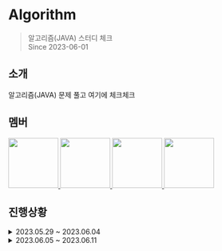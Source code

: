 # Algorithm

> 알고리즘(JAVA) 스터디 체크   
Since 2023-06-01

<p align="center">
</p>

## 소개

알고리즘(JAVA) 문제 풀고 여기에 체크체크

## 멤버

<p>
<a href="https://github.com/gyeongmin1120">
  <img src="https://github.com/gyeongmin1120.png" width="100">
</a>
<a href="https://github.com/Chan-Pumpkin">
  <img src="https://github.com/Chan-Pumpkin.png" width="100">
</a>
<a href="https://github.com/kitseok">
  <img src="https://github.com/kitseok.png" width="100">
</a>
 <a href="https://github.com/90manbo">
  <img src="https://github.com/90manbo.png" width="100">
</a>
</p>

## 진행상황

<details>
  <summary>2023.05.29 ~ 2023.06.04</summary>
  <div markdown="1">
    
  ### 박기석
  :book: 프로그래머스 JAVA

  | 레벨 | 진행 상황 |
  | --- | --- |
  | Lv.1 | [신규 아이디 추천](https://github.com/kitseok/algorithm/tree/9d3daea92ac816ea2e17fe9adf47ca6428f852e2/%ED%94%84%EB%A1%9C%EA%B7%B8%EB%9E%98%EB%A8%B8%EC%8A%A4/lv1/72410.%E2%80%85%EC%8B%A0%EA%B7%9C%E2%80%85%EC%95%84%EC%9D%B4%EB%94%94%E2%80%85%EC%B6%94%EC%B2%9C)  |
  | Lv.0 | [분수의 덧셈](https://github.com/kitseok/algorithm/tree/9d3daea92ac816ea2e17fe9adf47ca6428f852e2/%ED%94%84%EB%A1%9C%EA%B7%B8%EB%9E%98%EB%A8%B8%EC%8A%A4/lv0/120808.%E2%80%85%EB%B6%84%EC%88%98%EC%9D%98%E2%80%85%EB%8D%A7%EC%85%88)  |
  | Lv.0 | [연속된 수의 합](https://github.com/kitseok/algorithm/tree/9d3daea92ac816ea2e17fe9adf47ca6428f852e2/%ED%94%84%EB%A1%9C%EA%B7%B8%EB%9E%98%EB%A8%B8%EC%8A%A4/lv0/120923.%E2%80%85%EC%97%B0%EC%86%8D%EB%90%9C%E2%80%85%EC%88%98%EC%9D%98%E2%80%85%ED%95%A9)  |
  | Lv.0 | [다음에 올 숫자](https://github.com/kitseok/algorithm/tree/9d3daea92ac816ea2e17fe9adf47ca6428f852e2/%ED%94%84%EB%A1%9C%EA%B7%B8%EB%9E%98%EB%A8%B8%EC%8A%A4/lv0/120924.%E2%80%85%EB%8B%A4%EC%9D%8C%EC%97%90%E2%80%85%EC%98%AC%E2%80%85%EC%88%AB%EC%9E%90)  |
  | Lv.0 | [옹알이(1)](https://github.com/kitseok/algorithm/tree/9d3daea92ac816ea2e17fe9adf47ca6428f852e2/%ED%94%84%EB%A1%9C%EA%B7%B8%EB%9E%98%EB%A8%B8%EC%8A%A4/lv0/120956.%E2%80%85%EC%98%B9%EC%95%8C%EC%9D%B4%E2%80%85%EF%BC%881%EF%BC%89)  |
    
  <br/>

  ### 박찬호
  :book: 프로그래머스 JAVA

  | 레벨 | 진행 상황 |
  | --- | --- |
  | Lv. |     |
  | Lv. |     |
    
  <br/>

  ### 유경민
  :book: 프로그래머스 JAVA

  | 레벨 | 진행 상황 |
  | --- | --- |
  | Lv.0 | [배열만들기 1](https://github.com/gyeongmin1120/Code-Test/tree/main/%ED%94%84%EB%A1%9C%EA%B7%B8%EB%9E%98%EB%A8%B8%EC%8A%A4/lv0/181901.%E2%80%85%EB%B0%B0%EC%97%B4%E2%80%85%EB%A7%8C%EB%93%A4%EA%B8%B0%E2%80%851) |
  | Lv.0 | [n개 간격의 원소들](https://github.com/gyeongmin1120/Code-Test/tree/main/%ED%94%84%EB%A1%9C%EA%B7%B8%EB%9E%98%EB%A8%B8%EC%8A%A4/lv0/181888.%E2%80%85n%EA%B0%9C%E2%80%85%EA%B0%84%EA%B2%A9%EC%9D%98%E2%80%85%EC%9B%90%EC%86%8C%EB%93%A4) |
  | Lv.0 | [길이에 따른 연산](https://github.com/gyeongmin1120/Code-Test/tree/main/%ED%94%84%EB%A1%9C%EA%B7%B8%EB%9E%98%EB%A8%B8%EC%8A%A4/lv0/181879.%E2%80%85%EA%B8%B8%EC%9D%B4%EC%97%90%E2%80%85%EB%94%B0%EB%A5%B8%E2%80%85%EC%97%B0%EC%82%B0) |
  | Lv.0 | [원소들의 곱과 합](https://github.com/gyeongmin1120/Code-Test/tree/main/%ED%94%84%EB%A1%9C%EA%B7%B8%EB%9E%98%EB%A8%B8%EC%8A%A4/lv0/181929.%E2%80%85%EC%9B%90%EC%86%8C%EB%93%A4%EC%9D%98%E2%80%85%EA%B3%B1%EA%B3%BC%E2%80%85%ED%95%A9) |
  | Lv.0 | [이어 붙인 수](https://github.com/gyeongmin1120/Code-Test/tree/main/%ED%94%84%EB%A1%9C%EA%B7%B8%EB%9E%98%EB%A8%B8%EC%8A%A4/lv0/181928.%E2%80%85%EC%9D%B4%EC%96%B4%E2%80%85%EB%B6%99%EC%9D%B8%E2%80%85%EC%88%98) |
  | Lv.0 | [주사위 게임 1](https://github.com/gyeongmin1120/Code-Test/tree/main/%ED%94%84%EB%A1%9C%EA%B7%B8%EB%9E%98%EB%A8%B8%EC%8A%A4/lv0/181839.%E2%80%85%EC%A3%BC%EC%82%AC%EC%9C%84%E2%80%85%EA%B2%8C%EC%9E%84%E2%80%851) |
  | Lv.0 | [더 크게 합치기](https://github.com/gyeongmin1120/Code-Test/tree/main/%ED%94%84%EB%A1%9C%EA%B7%B8%EB%9E%98%EB%A8%B8%EC%8A%A4/lv0/181939.%E2%80%85%EB%8D%94%E2%80%85%ED%81%AC%EA%B2%8C%E2%80%85%ED%95%A9%EC%B9%98%EA%B8%B0) |
  <br/>
  
  </div>
</details>

<details>
  <summary>2023.06.05 ~ 2023.06.11</summary>
  <div markdown="1">
    
  ### 박기석
  :book: 프로그래머스 JAVA

  | 레벨 | 진행 상황 |
  | --- | --- |
  | Lv.1 | [서울에서 김서방 찾기](https://github.com/kitseok/algorithm/tree/9aa8d2d995de1813356674402ee546905bcdd5dd/%ED%94%84%EB%A1%9C%EA%B7%B8%EB%9E%98%EB%A8%B8%EC%8A%A4/lv1/12919.%E2%80%85%EC%84%9C%EC%9A%B8%EC%97%90%EC%84%9C%E2%80%85%EA%B9%80%EC%84%9C%EB%B0%A9%E2%80%85%EC%B0%BE%EA%B8%B0) |
  | Lv.1 | [나머지가 1이 되는 수 찾기](https://github.com/kitseok/algorithm/tree/9aa8d2d995de1813356674402ee546905bcdd5dd/%ED%94%84%EB%A1%9C%EA%B7%B8%EB%9E%98%EB%A8%B8%EC%8A%A4/lv1/87389.%E2%80%85%EB%82%98%EB%A8%B8%EC%A7%80%EA%B0%80%E2%80%851%EC%9D%B4%E2%80%85%EB%90%98%EB%8A%94%E2%80%85%EC%88%98%E2%80%85%EC%B0%BE%EA%B8%B0)  |
  | Lv.0 | [OX퀴즈](https://github.com/kitseok/algorithm/tree/9aa8d2d995de1813356674402ee546905bcdd5dd/%ED%94%84%EB%A1%9C%EA%B7%B8%EB%9E%98%EB%A8%B8%EC%8A%A4/lv0/120907.%E2%80%85OX%ED%80%B4%EC%A6%88)  |
  | Lv.0 | [영어가 싫어요](https://github.com/kitseok/algorithm/tree/9aa8d2d995de1813356674402ee546905bcdd5dd/%ED%94%84%EB%A1%9C%EA%B7%B8%EB%9E%98%EB%A8%B8%EC%8A%A4/lv0/120894.%E2%80%85%EC%98%81%EC%96%B4%EA%B0%80%E2%80%85%EC%8B%AB%EC%96%B4%EC%9A%94)  |
  | Lv.0 | [저주의 숫자 3](https://github.com/kitseok/algorithm/tree/9aa8d2d995de1813356674402ee546905bcdd5dd/%ED%94%84%EB%A1%9C%EA%B7%B8%EB%9E%98%EB%A8%B8%EC%8A%A4/lv0/120871.%E2%80%85%EC%A0%80%EC%A3%BC%EC%9D%98%E2%80%85%EC%88%AB%EC%9E%90%E2%80%853)  |
  | Lv.0 | [문자열 밀기](https://github.com/kitseok/algorithm/tree/9aa8d2d995de1813356674402ee546905bcdd5dd/%ED%94%84%EB%A1%9C%EA%B7%B8%EB%9E%98%EB%A8%B8%EC%8A%A4/lv0/120921.%E2%80%85%EB%AC%B8%EC%9E%90%EC%97%B4%E2%80%85%EB%B0%80%EA%B8%B0)  |
  | unrated | [그림 확대](https://github.com/kitseok/algorithm/tree/9aa8d2d995de1813356674402ee546905bcdd5dd/%ED%94%84%EB%A1%9C%EA%B7%B8%EB%9E%98%EB%A8%B8%EC%8A%A4/unrated/181836.%E2%80%85%EA%B7%B8%EB%A6%BC%E2%80%85%ED%99%95%EB%8C%80)  |
  | unrated | [전국 대회 선발 고사](https://github.com/kitseok/algorithm/tree/9aa8d2d995de1813356674402ee546905bcdd5dd/%ED%94%84%EB%A1%9C%EA%B7%B8%EB%9E%98%EB%A8%B8%EC%8A%A4/unrated/181851.%E2%80%85%EC%A0%84%EA%B5%AD%E2%80%85%EB%8C%80%ED%9A%8C%E2%80%85%EC%84%A0%EB%B0%9C%E2%80%85%EA%B3%A0%EC%82%AC)  |
  | unrated | [배열 만들기 2](https://github.com/kitseok/algorithm/tree/9aa8d2d995de1813356674402ee546905bcdd5dd/%ED%94%84%EB%A1%9C%EA%B7%B8%EB%9E%98%EB%A8%B8%EC%8A%A4/unrated/181921.%E2%80%85%EB%B0%B0%EC%97%B4%E2%80%85%EB%A7%8C%EB%93%A4%EA%B8%B0%E2%80%852)  |
    
  <br/>

  ### 박찬호
  :book: 프로그래머스 JAVA

  | 레벨 | 진행 상황 |
  | --- | --- |
  | Lv.0 |  [몫 구하기](https://github.com/Chan-Pumpkin/algorithm/tree/master/%ED%94%84%EB%A1%9C%EA%B7%B8%EB%9E%98%EB%A8%B8%EC%8A%A4/lv0/120805.%E2%80%85%EB%AA%AB%E2%80%85%EA%B5%AC%ED%95%98%EA%B8%B0)  |
  | Lv.0 |  [더 크게 합치기](https://github.com/Chan-Pumpkin/algorithm/tree/master/%ED%94%84%EB%A1%9C%EA%B7%B8%EB%9E%98%EB%A8%B8%EC%8A%A4/lv0/181939.%E2%80%85%EB%8D%94%E2%80%85%ED%81%AC%EA%B2%8C%E2%80%85%ED%95%A9%EC%B9%98%EA%B8%B0)  |
  | Lv.0 |  [옹알이 1](https://github.com/Chan-Pumpkin/algorithm/tree/master/%ED%94%84%EB%A1%9C%EA%B7%B8%EB%9E%98%EB%A8%B8%EC%8A%A4/lv0/120956.%E2%80%85%EC%98%B9%EC%95%8C%EC%9D%B4%E2%80%85%EF%BC%881%EF%BC%89)    |
  | Lv.0 |  [영어가 싫어요](https://github.com/Chan-Pumpkin/algorithm/tree/master/%ED%94%84%EB%A1%9C%EA%B7%B8%EB%9E%98%EB%A8%B8%EC%8A%A4/lv0/120894.%E2%80%85%EC%98%81%EC%96%B4%EA%B0%80%E2%80%85%EC%8B%AB%EC%96%B4%EC%9A%94)   |
    
  <br/>

  ### 유경민
  :book: 프로그래머스 JAVA

  | 레벨 | 진행 상황 |
  | --- | --- |
  | Lv.0 | [홀짝 구분하기](https://github.com/gyeongmin1120/Code-Test/tree/main/%ED%94%84%EB%A1%9C%EA%B7%B8%EB%9E%98%EB%A8%B8%EC%8A%A4/lv0/181944.%E2%80%85%ED%99%80%EC%A7%9D%E2%80%85%EA%B5%AC%EB%B6%84%ED%95%98%EA%B8%B0) |
  | Lv.0 | [꼬리문자열](https://github.com/gyeongmin1120/Code-Test/tree/main/%ED%94%84%EB%A1%9C%EA%B7%B8%EB%9E%98%EB%A8%B8%EC%8A%A4/lv0/181841.%E2%80%85%EA%BC%AC%EB%A6%AC%E2%80%85%EB%AC%B8%EC%9E%90%EC%97%B4) |
  | Lv.0 | [A 강조하기](https://github.com/gyeongmin1120/Code-Test/tree/main/%ED%94%84%EB%A1%9C%EA%B7%B8%EB%9E%98%EB%A8%B8%EC%8A%A4/lv0/181874.%E2%80%85A%E2%80%85%EA%B0%95%EC%A1%B0%ED%95%98%EA%B8%B0) |
  | Lv.0 | [접두사인지 확인하기](https://github.com/gyeongmin1120/Code-Test/tree/main/%ED%94%84%EB%A1%9C%EA%B7%B8%EB%9E%98%EB%A8%B8%EC%8A%A4/lv0/181906.%E2%80%85%EC%A0%91%EB%91%90%EC%82%AC%EC%9D%B8%EC%A7%80%E2%80%85%ED%99%95%EC%9D%B8%ED%95%98%EA%B8%B0) |
  | Lv.0 | [접미사인지 확인하기](https://github.com/gyeongmin1120/Code-Test/tree/main/%ED%94%84%EB%A1%9C%EA%B7%B8%EB%9E%98%EB%A8%B8%EC%8A%A4/lv0/181908.%E2%80%85%EC%A0%91%EB%AF%B8%EC%82%AC%EC%9D%B8%EC%A7%80%E2%80%85%ED%99%95%EC%9D%B8%ED%95%98%EA%B8%B0) |
  | Lv.0 | [홀수 vs 짝수](https://github.com/gyeongmin1120/Code-Test/tree/main/%ED%94%84%EB%A1%9C%EA%B7%B8%EB%9E%98%EB%A8%B8%EC%8A%A4/lv0/181887.%E2%80%85%ED%99%80%EC%88%98%E2%80%85vs%E2%80%85%EC%A7%9D%EC%88%98) |
  | Lv.0 | [배열의 원소만큼 추가하기](https://github.com/gyeongmin1120/Code-Test/tree/main/%ED%94%84%EB%A1%9C%EA%B7%B8%EB%9E%98%EB%A8%B8%EC%8A%A4/lv0/181861.%E2%80%85%EB%B0%B0%EC%97%B4%EC%9D%98%E2%80%85%EC%9B%90%EC%86%8C%EB%A7%8C%ED%81%BC%E2%80%85%EC%B6%94%EA%B0%80%ED%95%98%EA%B8%B0) |
  | Lv.0 | [공백으로 구분하기2](https://github.com/gyeongmin1120/Code-Test/tree/main/%ED%94%84%EB%A1%9C%EA%B7%B8%EB%9E%98%EB%A8%B8%EC%8A%A4/lv0/181868.%E2%80%85%EA%B3%B5%EB%B0%B1%EC%9C%BC%EB%A1%9C%E2%80%85%EA%B5%AC%EB%B6%84%ED%95%98%EA%B8%B0%E2%80%852) |
  <br/>
  
    
  ### 박창현
  :book: 프로그래머스 JAVA

  | 레벨 | 진행 상황 |
  | --- | --- |
  | Lv. |     |
  | Lv. |     |
  <br/>
    
  </div>
</details>



